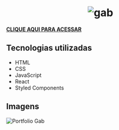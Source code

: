 ## <h1 align='center'>![gab](https://user-images.githubusercontent.com/96196591/223873204-ab848e4f-7685-4cb1-b4bb-bef1821d28a2.svg)
</h1>

**<a href='https://gablucas.github.io/' >CLIQUE AQUI PARA ACESSAR</a>**

## Tecnologias utilizadas
- HTML
- CSS
- JavaScript
- React
- Styled Components

## Imagens
![Portfolio Gab](https://user-images.githubusercontent.com/96196591/223873715-e49d0bac-1067-4d01-b8b9-0524e63ce027.jpg)


